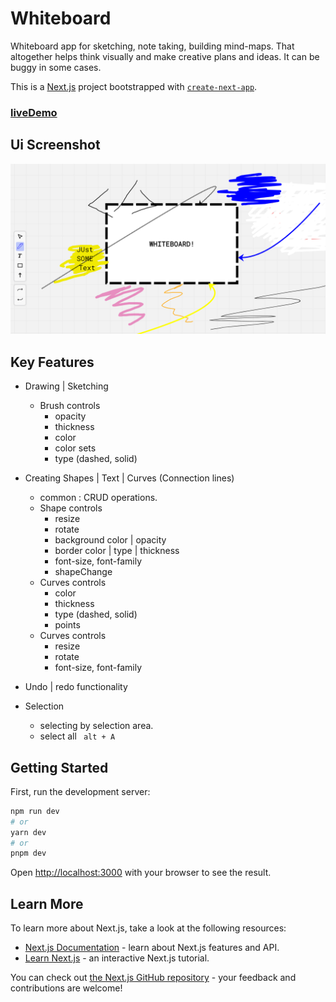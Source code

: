 

# Whiteboard  

 Whiteboard app for sketching, note taking, building mind-maps. That altogether helps think visually and make creative plans and ideas. It can be buggy in some cases.
 
This is a [Next.js](https://nextjs.org/) project bootstrapped with [`create-next-app`](https://github.com/vercel/next.js/tree/canary/packages/create-next-app). 

### [liveDemo](https://whiteboard-ten-xi.vercel.app/)
 
## Ui Screenshot 

![ui Picture](./public/demoFull3.png)



## Key Features

- Drawing | Sketching 
    - Brush controls
        - opacity
        - thickness
        - color
        - color sets
        - type (dashed, solid)
        
- Creating Shapes | Text | Curves (Connection lines) 
    - common : CRUD operations.
    - Shape controls
        - resize
        - rotate
        - background color | opacity
        - border color | type | thickness
        - font-size, font-family
        - shapeChange
    - Curves controls
        - color
        - thickness
        - type (dashed, solid)
        - points  
    - Curves controls
        - resize
        - rotate
        - font-size, font-family
- Undo | redo functionality 
- Selection 
    - selecting by selection area.
    - select all ``` alt + A```


 


## Getting Started

First, run the development server:

```bash
npm run dev
# or
yarn dev
# or
pnpm dev
```

Open [http://localhost:3000](http://localhost:3000) with your browser to see the result.


## Learn More

To learn more about Next.js, take a look at the following resources:

- [Next.js Documentation](https://nextjs.org/docs) - learn about Next.js features and API.
- [Learn Next.js](https://nextjs.org/learn) - an interactive Next.js tutorial.

You can check out [the Next.js GitHub repository](https://github.com/vercel/next.js/) - your feedback and contributions are welcome!

